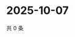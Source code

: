 # 2025-10-07

共 0 条

<!-- BEGIN ZHIHUVIDEO -->
<!-- 最后更新时间 Tue Oct 07 2025 15:12:13 GMT+0800 (China Standard Time) -->

<!-- END ZHIHUVIDEO -->
